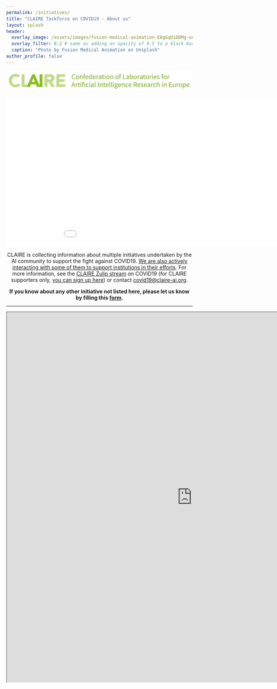 ```yaml
---
permalink: /initiatives/
title: "CLAIRE Taskforce on COVID19 - About us"
layout: splash
header:
  overlay_image: /assets/images/fusion-medical-animation-EAgGqOiDDMg-unsplash_flipped.jpg
  overlay_filter: 0.2 # same as adding an opacity of 0.5 to a black background
  caption: "Photo by Fusion Medical Animation on Unsplash"
author_profile: false
---
```


<p align="center"><a href="https://claire-ai.org"><img src="/assets/images/banner_claire.jpg" alt="CLAIRE" width ="1000"></a></p>

<p align="center"><iframe title="Covid-19 Initiatives" aria-label="World Symbol map" src="//datawrapper.dwcdn.net/MGVbG/4/" scrolling="no" frameborder="0" style="border: none;" width="1000" height="400"></iframe></p>

<p align="center">CLAIRE is collecting information about multiple initiatives undertaken by the AI community to support the fight against COVID19. <a href="/claire-news/">We are also actively interacting with some of them to support institutions in their efforts</a>. For more information, see the <a href="https://claire.zulipchat.com/#narrow/stream/226112-covid-19">CLAIRE Zulip stream</a> on COVID19 (for CLAIRE supporters only, <a href="https://claire-ai.org/#share-and-sign">you can sign up here</a>) or contact <a href="mailto:covid19@claire-ai.org">covid19@claire-ai.org</a>.</p>


<p align="center"><b>If you know about any other initiative not listed here, please let us know by filling this <a href="https://docs.google.com/forms/d/e/1FAIpQLSfqLhThmq52C3pwXosMqx6Rs2dGLoeLR3zDjGicsrHiby6wog/viewform">form</a>.</b></p>


<hr>
<p align="center"><iframe src="https://docs.google.com/spreadsheets/d/e/2PACX-1vT65xEQKqL5A8QG44U4t6O9krlA6hOVnmAGJrISUTso37M8dSR06hDZKCToEx1-8Tfo8v9CMobC7tHL/pubhtml?gid=1045602843&amp;single=true&amp;widget=true&amp;headers=false&amp;range=B1:K55" width="1000" height="1000"></iframe></p>


<!--
<hr>
Powered by
<table style="width:100%">
<tr>
 <td class="bottom"><a href="https://claire-ai.org"><img src="./assets/images/logo_claire.png" alt="CLAIRE" width="250" border="10" ></a></td><td>&nbsp;</td>
</tr>
</table>
-->